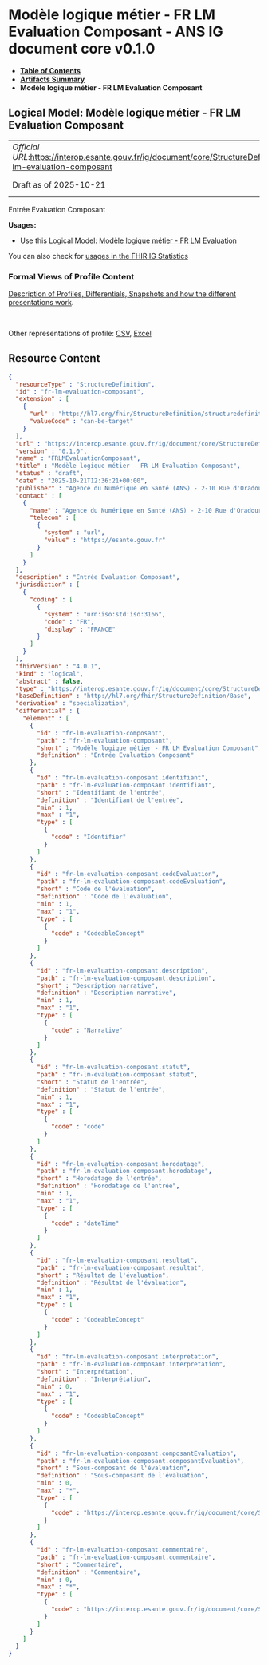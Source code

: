 # Modèle logique métier - FR LM Evaluation Composant - ANS IG document core v0.1.0

* [**Table of Contents**](toc.md)
* [**Artifacts Summary**](artifacts.md)
* **Modèle logique métier - FR LM Evaluation Composant**

## Logical Model: Modèle logique métier - FR LM Evaluation Composant 

| | |
| :--- | :--- |
| *Official URL*:https://interop.esante.gouv.fr/ig/document/core/StructureDefinition/fr-lm-evaluation-composant | *Version*:0.1.0 |
| Draft as of 2025-10-21 | *Computable Name*:FRLMEvaluationComposant |

 
Entrée Evaluation Composant 

**Usages:**

* Use this Logical Model: [Modèle logique métier - FR LM Evaluation](StructureDefinition-fr-lm-evaluation.md)

You can also check for [usages in the FHIR IG Statistics](https://packages2.fhir.org/xig/ans.document.fr.core|current/StructureDefinition/fr-lm-evaluation-composant)

### Formal Views of Profile Content

 [Description of Profiles, Differentials, Snapshots and how the different presentations work](http://build.fhir.org/ig/FHIR/ig-guidance/readingIgs.html#structure-definitions). 

 

Other representations of profile: [CSV](StructureDefinition-fr-lm-evaluation-composant.csv), [Excel](StructureDefinition-fr-lm-evaluation-composant.xlsx) 



## Resource Content

```json
{
  "resourceType" : "StructureDefinition",
  "id" : "fr-lm-evaluation-composant",
  "extension" : [
    {
      "url" : "http://hl7.org/fhir/StructureDefinition/structuredefinition-type-characteristics",
      "valueCode" : "can-be-target"
    }
  ],
  "url" : "https://interop.esante.gouv.fr/ig/document/core/StructureDefinition/fr-lm-evaluation-composant",
  "version" : "0.1.0",
  "name" : "FRLMEvaluationComposant",
  "title" : "Modèle logique métier - FR LM Evaluation Composant",
  "status" : "draft",
  "date" : "2025-10-21T12:36:21+00:00",
  "publisher" : "Agence du Numérique en Santé (ANS) - 2-10 Rue d'Oradour-sur-Glane, 75015 Paris",
  "contact" : [
    {
      "name" : "Agence du Numérique en Santé (ANS) - 2-10 Rue d'Oradour-sur-Glane, 75015 Paris",
      "telecom" : [
        {
          "system" : "url",
          "value" : "https://esante.gouv.fr"
        }
      ]
    }
  ],
  "description" : "Entrée Evaluation Composant",
  "jurisdiction" : [
    {
      "coding" : [
        {
          "system" : "urn:iso:std:iso:3166",
          "code" : "FR",
          "display" : "FRANCE"
        }
      ]
    }
  ],
  "fhirVersion" : "4.0.1",
  "kind" : "logical",
  "abstract" : false,
  "type" : "https://interop.esante.gouv.fr/ig/document/core/StructureDefinition/fr-lm-evaluation-composant",
  "baseDefinition" : "http://hl7.org/fhir/StructureDefinition/Base",
  "derivation" : "specialization",
  "differential" : {
    "element" : [
      {
        "id" : "fr-lm-evaluation-composant",
        "path" : "fr-lm-evaluation-composant",
        "short" : "Modèle logique métier - FR LM Evaluation Composant",
        "definition" : "Entrée Evaluation Composant"
      },
      {
        "id" : "fr-lm-evaluation-composant.identifiant",
        "path" : "fr-lm-evaluation-composant.identifiant",
        "short" : "Identifiant de l'entrée",
        "definition" : "Identifiant de l'entrée",
        "min" : 1,
        "max" : "1",
        "type" : [
          {
            "code" : "Identifier"
          }
        ]
      },
      {
        "id" : "fr-lm-evaluation-composant.codeEvaluation",
        "path" : "fr-lm-evaluation-composant.codeEvaluation",
        "short" : "Code de l'évaluation",
        "definition" : "Code de l'évaluation",
        "min" : 1,
        "max" : "1",
        "type" : [
          {
            "code" : "CodeableConcept"
          }
        ]
      },
      {
        "id" : "fr-lm-evaluation-composant.description",
        "path" : "fr-lm-evaluation-composant.description",
        "short" : "Description narrative",
        "definition" : "Description narrative",
        "min" : 1,
        "max" : "1",
        "type" : [
          {
            "code" : "Narrative"
          }
        ]
      },
      {
        "id" : "fr-lm-evaluation-composant.statut",
        "path" : "fr-lm-evaluation-composant.statut",
        "short" : "Statut de l'entrée",
        "definition" : "Statut de l'entrée",
        "min" : 1,
        "max" : "1",
        "type" : [
          {
            "code" : "code"
          }
        ]
      },
      {
        "id" : "fr-lm-evaluation-composant.horodatage",
        "path" : "fr-lm-evaluation-composant.horodatage",
        "short" : "Horodatage de l'entrée",
        "definition" : "Horodatage de l'entrée",
        "min" : 1,
        "max" : "1",
        "type" : [
          {
            "code" : "dateTime"
          }
        ]
      },
      {
        "id" : "fr-lm-evaluation-composant.resultat",
        "path" : "fr-lm-evaluation-composant.resultat",
        "short" : "Résultat de l'évaluation",
        "definition" : "Résultat de l'évaluation",
        "min" : 1,
        "max" : "1",
        "type" : [
          {
            "code" : "CodeableConcept"
          }
        ]
      },
      {
        "id" : "fr-lm-evaluation-composant.interpretation",
        "path" : "fr-lm-evaluation-composant.interpretation",
        "short" : "Interprétation",
        "definition" : "Interprétation",
        "min" : 0,
        "max" : "1",
        "type" : [
          {
            "code" : "CodeableConcept"
          }
        ]
      },
      {
        "id" : "fr-lm-evaluation-composant.composantEvaluation",
        "path" : "fr-lm-evaluation-composant.composantEvaluation",
        "short" : "Sous-composant de l'évaluation",
        "definition" : "Sous-composant de l'évaluation",
        "min" : 0,
        "max" : "*",
        "type" : [
          {
            "code" : "https://interop.esante.gouv.fr/ig/document/core/StructureDefinition/fr-lm-evaluation-composant-n2"
          }
        ]
      },
      {
        "id" : "fr-lm-evaluation-composant.commentaire",
        "path" : "fr-lm-evaluation-composant.commentaire",
        "short" : "Commentaire",
        "definition" : "Commentaire",
        "min" : 0,
        "max" : "*",
        "type" : [
          {
            "code" : "https://interop.esante.gouv.fr/ig/document/core/StructureDefinition/fr-lm-commentaire-er"
          }
        ]
      }
    ]
  }
}

```
